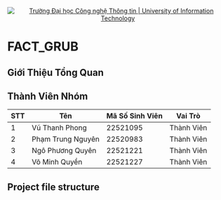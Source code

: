 <!-- Banner -->
<p align="center">
  <a href="https://www.uit.edu.vn/" title="Trường Đại học Công nghệ Thông tin" style="border: none;">
    <img src="https://i.imgur.com/WmMnSRt.png" alt="Trường Đại học Công nghệ Thông tin | University of Information Technology">
  </a>
</p>

# FACT_GRUB

## Giới Thiệu Tổng Quan

## Thành Viên Nhóm

| STT | Tên                  | Mã Số Sinh Viên | Vai Trò     |
| --- | -------------------- | --------------- | ----------- |
| 1   | Vũ Thanh Phong       | 22521095        | Thành Viên  |
| 2   | Phạm Trung Nguyên    | 22520983        | Thành Viên  |
| 3   | Ngô Phương Quyên     | 22521221        | Thành Viên  |
| 4   | Võ Minh Quyền        | 22521227        | Thành Viên  |

## **Project file structure**
